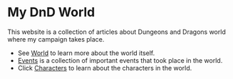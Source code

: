 # My DnD World

This website is a collection of articles about Dungeons and Dragons world where my campaign takes place.

* See [World](/my-dnd-world/world) to learn more about the world itself.
* [Events](/my-dnd-world/events) is a collection of important events that took place in the world.
* Click [Characters](/my-dnd-world/characters) to learn about the characters in the world.

